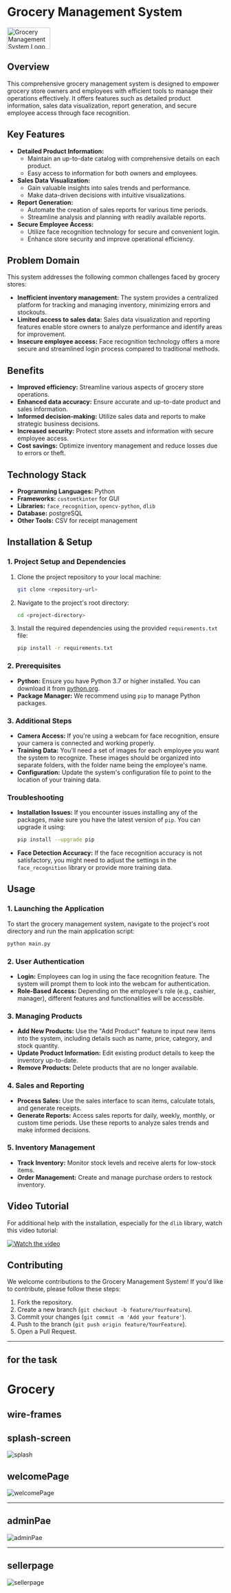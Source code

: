 # Grocery Management System

<img src="assets/logo.png" alt="Grocery Management System Logo" width="100" height="50"> 

## Overview

This comprehensive grocery management system is designed to empower grocery store owners and employees with efficient tools to manage their operations effectively. It offers features such as detailed product information, sales data visualization, report generation, and secure employee access through face recognition. 

## Key Features

- **Detailed Product Information:**
    - Maintain an up-to-date catalog with comprehensive details on each product.
    - Easy access to information for both owners and employees.
- **Sales Data Visualization:**
    - Gain valuable insights into sales trends and performance.
    - Make data-driven decisions with intuitive visualizations.
- **Report Generation:**
    - Automate the creation of sales reports for various time periods.
    - Streamline analysis and planning with readily available reports.
- **Secure Employee Access:**
    - Utilize face recognition technology for secure and convenient login.
    - Enhance store security and improve operational efficiency.

## Problem Domain

This system addresses the following common challenges faced by grocery stores:

- **Inefficient inventory management:** The system provides a centralized platform for tracking and managing inventory, minimizing errors and stockouts.
- **Limited access to sales data:** Sales data visualization and reporting features enable store owners to analyze performance and identify areas for improvement.
- **Insecure employee access:** Face recognition technology offers a more secure and streamlined login process compared to traditional methods.

## Benefits

- **Improved efficiency:** Streamline various aspects of grocery store operations.
- **Enhanced data accuracy:** Ensure accurate and up-to-date product and sales information.
- **Informed decision-making:** Utilize sales data and reports to make strategic business decisions.
- **Increased security:** Protect store assets and information with secure employee access.
- **Cost savings:** Optimize inventory management and reduce losses due to errors or theft.

## Technology Stack

- **Programming Languages:** Python
- **Frameworks:** `customtkinter` for GUI
- **Libraries:** `face_recognition`, `opencv-python`, `dlib`
- **Database:** postgreSQL
- **Other Tools:** CSV for receipt management

## Installation & Setup

### 1. Project Setup and Dependencies

1. Clone the project repository to your local machine:
    ```bash
    git clone <repository-url>
    ```
2. Navigate to the project's root directory:
    ```bash
    cd <project-directory>
    ```
3. Install the required dependencies using the provided `requirements.txt` file:
    ```bash
    pip install -r requirements.txt
    ```

### 2. Prerequisites

- **Python:** Ensure you have Python 3.7 or higher installed. You can download it from [python.org](https://www.python.org/).
- **Package Manager:** We recommend using `pip` to manage Python packages.

### 3. Additional Steps

- **Camera Access:** If you're using a webcam for face recognition, ensure your camera is connected and working properly.
- **Training Data:** You'll need a set of images for each employee you want the system to recognize. These images should be organized into separate folders, with the folder name being the employee's name.
- **Configuration:** Update the system's configuration file to point to the location of your training data.

### Troubleshooting

- **Installation Issues:** If you encounter issues installing any of the packages, make sure you have the latest version of `pip`. You can upgrade it using:
    ```bash
    pip install --upgrade pip
    ```
- **Face Detection Accuracy:** If the face recognition accuracy is not satisfactory, you might need to adjust the settings in the `face_recognition` library or provide more training data.

## Usage

### 1. Launching the Application

To start the grocery management system, navigate to the project's root directory and run the main application script:
```bash
python main.py
```

### 2. User Authentication

- **Login:** Employees can log in using the face recognition feature. The system will prompt them to look into the webcam for authentication.
- **Role-Based Access:** Depending on the employee's role (e.g., cashier, manager), different features and functionalities will be accessible.

### 3. Managing Products

- **Add New Products:** Use the "Add Product" feature to input new items into the system, including details such as name, price, category, and stock quantity.
- **Update Product Information:** Edit existing product details to keep the inventory up-to-date.
- **Remove Products:** Delete products that are no longer available.

### 4. Sales and Reporting

- **Process Sales:** Use the sales interface to scan items, calculate totals, and generate receipts.
- **Generate Reports:** Access sales reports for daily, weekly, monthly, or custom time periods. Use these reports to analyze sales trends and make informed decisions.

### 5. Inventory Management

- **Track Inventory:** Monitor stock levels and receive alerts for low-stock items.
- **Order Management:** Create and manage purchase orders to restock inventory.

## Video Tutorial

For additional help with the installation, especially for the `dlib` library, watch this video tutorial:

[![Watch the video](https://img.youtube.com/vi/pO150OCX-ac/0.jpg)](https://www.youtube.com/watch?v=pO150OCX-ac)

## Contributing

We welcome contributions to the Grocery Management System! If you'd like to contribute, please follow these steps:

1. Fork the repository.
2. Create a new branch (`git checkout -b feature/YourFeature`).
3. Commit your changes (`git commit -m 'Add your feature'`).
4. Push to the branch (`git push origin feature/YourFeature`).
5. Open a Pull Request.

----

## for the task
# Grocery

## wire-frames


## splash-screen

![splash](wireframes/image.png)

## welcomePage

![welcomePage](./wireframes/welcome-wireframe.png)

---

## adminPae

![adminPae](./wireframes/Admin-wireframe.png)

---

## sellerpage

![sellerpage](./wireframes/seller-wireframe.png)
